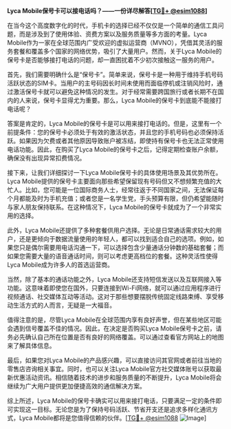 **Lyca Mobile保号卡可以接电话吗？——一份详尽解答[[TG💪+ @esim1088](https://t.me/s/esim1088)]**

在当今这个高度数字化的时代，手机卡的选择已经不仅仅是一个简单的通信工具问题，而是涉及到了使用体验、资费方案以及服务质量等多方面的考量。Lyca Mobile作为一家在全球范围内广受欢迎的虚拟运营商（MVNO），凭借其灵活的服务套餐和覆盖多个国家的网络优势，吸引了大量用户。然而，关于Lyca Mobile的保号卡是否能够接打电话的问题，却一直困扰着不少初次接触这一服务的用户。

首先，我们需要明确什么是“保号卡”。简单来说，保号卡是一种用于维持手机号码活跃状态的SIM卡。当用户的主号码因长时间未使用而面临停机或注销风险时，通过激活保号卡就可以避免这种情况的发生。对于经常需要跨国旅行或者长期不在国内的人来说，保号卡显得尤为重要。那么，Lyca Mobile的保号卡到底能不能接打电话呢？

答案是肯定的，Lyca Mobile的保号卡是可以用来接打电话的。但是，这里有一个前提条件：您的保号卡必须处于有效的激活状态，并且您的手机号码也必须保持活跃。如果因为欠费或者其他原因导致账户被冻结，即使持有保号卡也无法正常使用电话功能。因此，在购买了Lyca Mobile的保号卡之后，记得定期检查账户余额，确保没有出现异常扣费情况。

接下来，让我们详细探讨一下Lyca Mobile保号卡的具体使用场景及其优势所在。Lyca Mobile提供的保号卡主要面向那些希望保留现有号码但又不想频繁充值的大忙人。比如，您可能是一位国际商务人士，经常往返于不同国家之间，无法保证每个月都能及时为手机充值；或者您是一名学生党，手头预算有限，但仍希望能随时与家人朋友保持联系。在这种情况下，Lyca Mobile的保号卡就成为了一个非常实用的选择。

此外，Lyca Mobile还提供了多种套餐供用户选择。无论是日常通话需求较大的用户，还是更倾向于数据流量使用的年轻人，都可以找到适合自己的选项。例如，如果您只是偶尔需要用电话沟通一下，可以选择包含少量通话分钟数的基础套餐；而如果您需要大量的语音通话时间，则可以考虑更高档位的套餐。这种灵活性使得Lyca Mobile成为许多人的首选运营商。

当然，除了基本的通话功能之外，Lyca Mobile还支持短信发送以及互联网接入等功能。这意味着即使您在国外，只要连接到Wi-Fi网络，就可以通过应用程序进行视频通话、社交媒体互动等活动。这对于那些想要摆脱传统固定线路束缚、享受移动生活方式的人而言，无疑是一大福音。

值得注意的是，尽管Lyca Mobile在全球范围内享有良好声誉，但在某些地区可能会遇到信号覆盖不佳的情况。因此，在决定是否购买Lyca Mobile保号卡之前，请务必先确认自己所在位置是否有良好的网络覆盖。可以通过查看官方网站上的地图来了解具体信息。

最后，如果您对Lyca Mobile的产品感兴趣，可以直接访问其官网或者前往当地的零售店咨询相关事宜。同时，也可以关注Lyca Mobile官方社交媒体账号以获取最新优惠活动资讯。相信随着技术的进步和服务质量的不断提升，Lyca Mobile将会继续为广大用户提供更加便捷高效的通信解决方案。

综上所述，Lyca Mobile的保号卡确实可以用来接打电话，只要满足一定的条件即可实现这一目标。无论您是为了保持号码活跃、节省开支还是追求多样化通讯方式，Lyca Mobile都将是您值得信赖的伙伴。[[TG💪+ @esim1088](https://t.me/s/esim1088) ![Image](https://i.postimg.cc/4NQfJmqS/Snipaste-2025-05-13-00-14-12.png)]